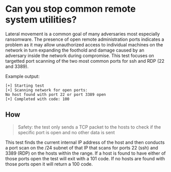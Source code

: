 # Can you stop common remote system utilities?

Lateral movement is a common goal of many adversaries most especially ransomware. The presence of open remote administration ports indicates a problem as it may allow unauthorized access to individual machines on the network in turn expanding the foothold and damage caused by an adversary inside the network during compromise. This test focuses on targetted port scanning of the two most common ports for ssh and RDP (22 and 3389).

Example output:
```
[+] Starting test
[+] Scanning network for open ports:
No host found with port 22 or port 3389 open
[+] Completed with code: 100
```

## How

> Safety: the test only sends a TCP packet to the hosts to check if the specific port is open and no other data is sent

This test finds the current internal IP address of the host and then conducts a port scan on the /24 subnet of that IP that scans for ports 22 (ssh) and 3389 (RDP) on the hosts within the range. If a host is found to have either of those ports open the test will exit with a 101 code. If no hosts are found with those ports open it will return a 100 code.